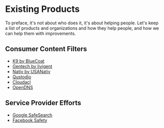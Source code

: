 # Existing Products
To preface, it's not about who does it, it's about helping people. Let's keep a list of products and organizations and how they help people, and how we can help them with improvements.

Consumer Content Filters
---
- [K9 by BlueCoat](http://www1.k9webprotection.com)
- [Gentech by livigent](http://usanativ.com)
- [Nativ by USANativ](http://usanativ.com)
- [Qustodio](https://www.qustodio.com/)
- [Cloudacl](http://www.cloudacl.com)
- [OpenDNS](https://www.opendns.com)

Service Provider Efforts
---
- [Google SafeSearch](https://support.google.com/websearch/answer/510)
- [Facebook Safety](https://www.facebook.com/safety)

